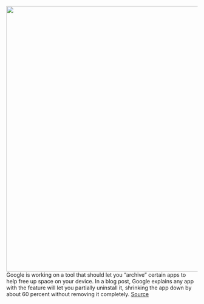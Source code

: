 <img src='https://cdn.vox-cdn.com/thumbor/vdKQbj6BCR1gG2sq9gP8VMJc1G0=/0x0:2040x1360/1200x800/filters:focal(857x517:1183x843)/cdn.vox-cdn.com/uploads/chorus_image/image/70596649/acastro_180413_1777_android_0001.0.jpg' width='700px' /><br/>
Google is working on a tool that should let you “archive” certain apps to help free up space on your device. In a blog post, Google explains any app with the feature will let you partially uninstall it, shrinking the app down by about 60 percent without removing it completely.
<a href='https://www.theverge.com/2022/3/8/22967924/androids-archive-feature-partially-uninstall-apps'> Source <a/>